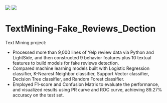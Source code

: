 ![](https://img.shields.io/badge/Category-Machine--Learning-success)
![](https://img.shields.io/badge/Resource-UNC-blue)

# TextMining-Fake_Reviews_Dection
Text Mining project:

+ Processed more than 9,000 lines of Yelp review data via Python and LightSide, and then constructed 9 behavior features plus 10 textual features to build models for fake reviews detection.  
+ Compared machine learning models built with Logistic Regression classifier, K-Nearest Neighbor classifier, Support Vector classifier, Decision Tree classifier, and Random Forest classifier.  
+ Employed F1-score and Confusion Matrix to evaluate the performance, and visualized results using PR curve and ROC curve, achieving 89.27% accuracy on the test set.
